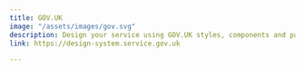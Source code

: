 ```yaml
---
title: GOV.UK
image: "/assets/images/gov.svg"
description: Design your service using GOV.UK styles, components and patterns
link: https://design-system.service.gov.uk

---
```

